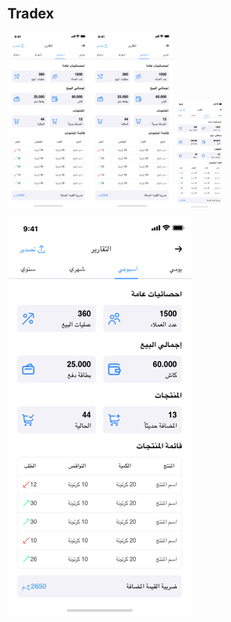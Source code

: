 # Tradex
<p float="left">
  <img src="https://github.com/nouraldinMedhat/Tradex/blob/main/images/report%20design.png" width="33%" />
  <img src="https://github.com/nouraldinMedhat/Tradex/blob/main/images/report%20design.png" width="33%" /> 
  <img src="https://github.com/nouraldinMedhat/Tradex/blob/main/images/report%20design.png" width="20%" />
</p>

![alt text](https://github.com/nouraldinMedhat/Tradex/blob/main/images/report%20design.png)

